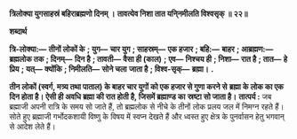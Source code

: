 **त्रिलोक्या युगसाहस्रं बहिराब्रह्मणो दिनम् ।** **तावत्येव निशा तात यनि्नमीलति विश्वसृक् ॥ २२॥** 

**शब्दार्थ** 

**त्रि-लोक्या:—** **तीनों लोकों के** **; युग—** **चार युग** **; साहस्रम्—** **एक हजार** **; बहि:—** **बाहर** **; आब्रह्मण:—** **ब्रह्मलोक तक** **; दिनम्—** **दिन है** **; तावती—** **वैसा ही (काल)** **; एव—** **निश्चय ही** **; निशा—** **रात है** **; तात—** **हे प्रिय** **; यत्—** **क्योंकि** **; निमीलति—** **सोने चला** **जाता है** **; विश्व-सृक्—** **ब्रह्मा।** **.** 

**तीन लोकों (स्वर्ग, मत्र्य तथा पाताल) के बाहर चार युगों को एक हजार से गुणा करने से** **ब्रह्मा के लोक का एक दिन होता है। ऐसी ही अवधि ब्रह्मा की रात होती है, जिसमें ब्रह्माण्ड का** **स्रष्टा सो जाता है।** **तात्पर्य :** जब ब्रह्माजी अपनी रात्रि के समय सो जाते हैं, तो ब्रह्मलोक से नीचे के तीनों लोक प्रलय जल में निमग्न रहते हैं। सोते हुए ब्रह्माजी गर्भोदकशायी विष्णु के विषय में स्वप्न देखते हैं और ध्वस्त हुए क्षेत्र के पुनर्वासन हेतु भगवान् से आदेश लेते हैं।  